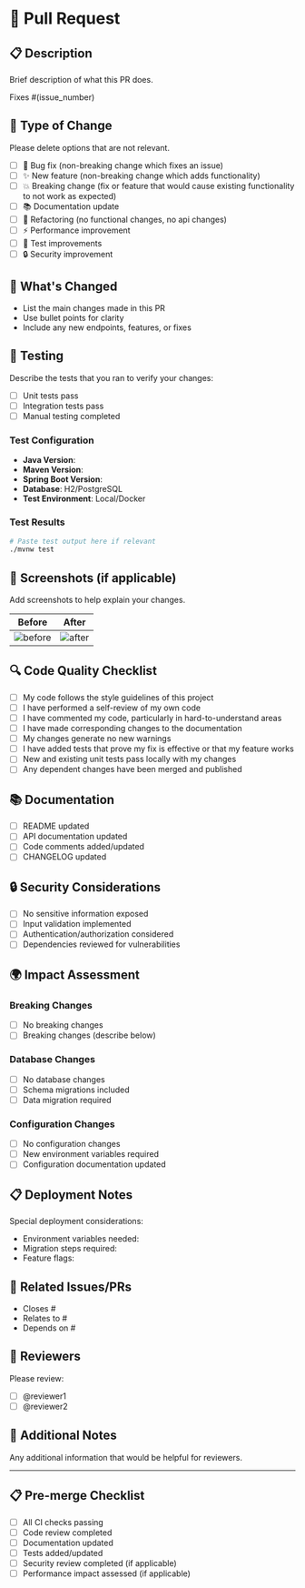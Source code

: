 # 🔄 Pull Request

## 📋 Description
Brief description of what this PR does.

Fixes #(issue_number)

## 🎯 Type of Change
Please delete options that are not relevant.

- [ ] 🐛 Bug fix (non-breaking change which fixes an issue)
- [ ] ✨ New feature (non-breaking change which adds functionality)
- [ ] 💥 Breaking change (fix or feature that would cause existing functionality to not work as expected)
- [ ] 📚 Documentation update
- [ ] 🔧 Refactoring (no functional changes, no api changes)
- [ ] ⚡ Performance improvement
- [ ] 🧪 Test improvements
- [ ] 🔒 Security improvement

## 🚀 What's Changed
- List the main changes made in this PR
- Use bullet points for clarity
- Include any new endpoints, features, or fixes

## 🧪 Testing
Describe the tests that you ran to verify your changes:

- [ ] Unit tests pass
- [ ] Integration tests pass
- [ ] Manual testing completed

### Test Configuration
- **Java Version**: 
- **Maven Version**: 
- **Spring Boot Version**: 
- **Database**: H2/PostgreSQL
- **Test Environment**: Local/Docker

### Test Results
```bash
# Paste test output here if relevant
./mvnw test
```

## 📸 Screenshots (if applicable)
Add screenshots to help explain your changes.

| Before | After |
|--------|-------|
| ![before](url) | ![after](url) |

## 🔍 Code Quality Checklist
- [ ] My code follows the style guidelines of this project
- [ ] I have performed a self-review of my own code
- [ ] I have commented my code, particularly in hard-to-understand areas
- [ ] I have made corresponding changes to the documentation
- [ ] My changes generate no new warnings
- [ ] I have added tests that prove my fix is effective or that my feature works
- [ ] New and existing unit tests pass locally with my changes
- [ ] Any dependent changes have been merged and published

## 📚 Documentation
- [ ] README updated
- [ ] API documentation updated
- [ ] Code comments added/updated
- [ ] CHANGELOG updated

## 🔒 Security Considerations
- [ ] No sensitive information exposed
- [ ] Input validation implemented
- [ ] Authentication/authorization considered
- [ ] Dependencies reviewed for vulnerabilities

## 🌍 Impact Assessment
### Breaking Changes
- [ ] No breaking changes
- [ ] Breaking changes (describe below)

### Database Changes
- [ ] No database changes
- [ ] Schema migrations included
- [ ] Data migration required

### Configuration Changes
- [ ] No configuration changes
- [ ] New environment variables required
- [ ] Configuration documentation updated

## 📋 Deployment Notes
Special deployment considerations:

- Environment variables needed: 
- Migration steps required: 
- Feature flags: 

## 🔗 Related Issues/PRs
- Closes #
- Relates to #
- Depends on #

## 👥 Reviewers
Please review:
- [ ] @reviewer1
- [ ] @reviewer2

## 📝 Additional Notes
Any additional information that would be helpful for reviewers.

---

## 📋 Pre-merge Checklist
- [ ] All CI checks passing
- [ ] Code review completed
- [ ] Documentation updated
- [ ] Tests added/updated
- [ ] Security review completed (if applicable)
- [ ] Performance impact assessed (if applicable)